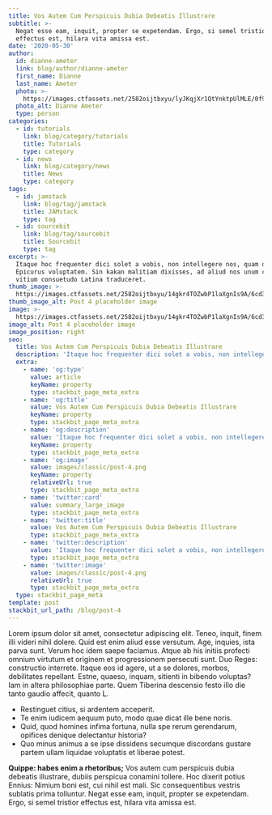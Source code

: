 ```yaml
---
title: Vos Autem Cum Perspicuis Dubia Debeatis Illustrare
subtitle: >-
  Negat esse eam, inquit, propter se expetendam. Ergo, si semel tristior
  effectus est, hilara vita amissa est.
date: '2020-05-30'
author:
  id: dianne-ameter
  link: blog/author/dianne-ameter
  first_name: Dianne
  last_name: Ameter
  photo: >-
    https://images.ctfassets.net/2582oijtbxyu/lyJKqjXr1QtYnktpUlMLE/0f9c3d908dc0d5725d3cd2d39ad67605/dianne-ameter.jpg
  photo_alt: Dianne Ameter
  type: person
categories:
  - id: tutorials
    link: blog/category/tutorials
    title: Tutorials
    type: category
  - id: news
    link: blog/category/news
    title: News
    type: category
tags:
  - id: jamstack
    link: blog/tag/jamstack
    title: JAMstack
    type: tag
  - id: sourcebit
    link: blog/tag/sourcebit
    title: Sourcebit
    type: tag
excerpt: >-
  Itaque hoc frequenter dici solet a vobis, non intellegere nos, quam dicat
  Epicurus voluptatem. Sin kakan malitiam dixisses, ad aliud nos unum certum
  vitium consuetudo Latina traduceret.
thumb_image: >-
  https://images.ctfassets.net/2582oijtbxyu/14gkr4TOZwbP1laXgnIs9A/6cd3a8e256ffdbdda5f52123a1243752/post-4.png
thumb_image_alt: Post 4 placeholder image
image: >-
  https://images.ctfassets.net/2582oijtbxyu/14gkr4TOZwbP1laXgnIs9A/6cd3a8e256ffdbdda5f52123a1243752/post-4.png
image_alt: Post 4 placeholder image
image_position: right
seo:
  title: Vos Autem Cum Perspicuis Dubia Debeatis Illustrare
  description: 'Itaque hoc frequenter dici solet a vobis, non intellegere nos'
  extra:
    - name: 'og:type'
      value: article
      keyName: property
      type: stackbit_page_meta_extra
    - name: 'og:title'
      value: Vos Autem Cum Perspicuis Dubia Debeatis Illustrare
      keyName: property
      type: stackbit_page_meta_extra
    - name: 'og:description'
      value: 'Itaque hoc frequenter dici solet a vobis, non intellegere nos'
      keyName: property
      type: stackbit_page_meta_extra
    - name: 'og:image'
      value: images/classic/post-4.png
      keyName: property
      relativeUrl: true
      type: stackbit_page_meta_extra
    - name: 'twitter:card'
      value: summary_large_image
      type: stackbit_page_meta_extra
    - name: 'twitter:title'
      value: Vos Autem Cum Perspicuis Dubia Debeatis Illustrare
      type: stackbit_page_meta_extra
    - name: 'twitter:description'
      value: 'Itaque hoc frequenter dici solet a vobis, non intellegere nos'
      type: stackbit_page_meta_extra
    - name: 'twitter:image'
      value: images/classic/post-4.png
      relativeUrl: true
      type: stackbit_page_meta_extra
  type: stackbit_page_meta
template: post
stackbit_url_path: /blog/post-4
---
```


Lorem ipsum dolor sit amet, consectetur adipiscing elit. Teneo, inquit, finem illi videri nihil dolere. Quid est enim aliud esse versutum. Age, inquies, ista parva sunt. Verum hoc idem saepe faciamus. Atque ab his initiis profecti omnium virtutum et originem et progressionem persecuti sunt. Duo Reges: constructio interrete. Itaque eos id agere, ut a se dolores, morbos, debilitates repellant. Estne, quaeso, inquam, sitienti in bibendo voluptas? Iam in altera philosophiae parte. Quem Tiberina descensio festo illo die tanto gaudio affecit, quanto L.

- Restinguet citius, si ardentem acceperit.
- Te enim iudicem aequum puto, modo quae dicat ille bene noris.
- Quid, quod homines infima fortuna, nulla spe rerum gerendarum, opifices denique delectantur historia?
- Quo minus animus a se ipse dissidens secumque discordans gustare partem ullam liquidae voluptatis et liberae potest.

**Quippe: habes enim a rhetoribus;** Vos autem cum perspicuis dubia debeatis illustrare, dubiis perspicua conamini tollere. Hoc dixerit potius Ennius: Nimium boni est, cui nihil est mali. Sic consequentibus vestris sublatis prima tolluntur. Negat esse eam, inquit, propter se expetendam. Ergo, si semel tristior effectus est, hilara vita amissa est.
